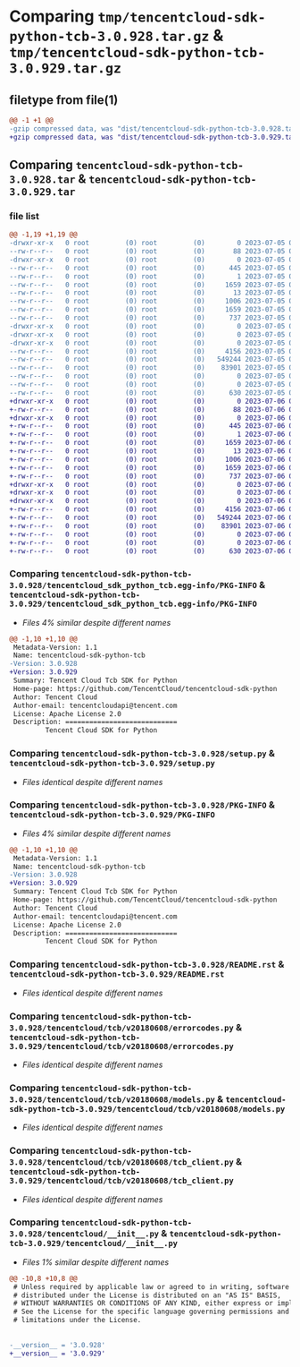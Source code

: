 # Comparing `tmp/tencentcloud-sdk-python-tcb-3.0.928.tar.gz` & `tmp/tencentcloud-sdk-python-tcb-3.0.929.tar.gz`

## filetype from file(1)

```diff
@@ -1 +1 @@
-gzip compressed data, was "dist/tencentcloud-sdk-python-tcb-3.0.928.tar", last modified: Wed Jul  5 00:34:02 2023, max compression
+gzip compressed data, was "dist/tencentcloud-sdk-python-tcb-3.0.929.tar", last modified: Thu Jul  6 00:34:46 2023, max compression
```

## Comparing `tencentcloud-sdk-python-tcb-3.0.928.tar` & `tencentcloud-sdk-python-tcb-3.0.929.tar`

### file list

```diff
@@ -1,19 +1,19 @@
-drwxr-xr-x   0 root         (0) root         (0)        0 2023-07-05 00:34:02.000000 tencentcloud-sdk-python-tcb-3.0.928/
--rw-r--r--   0 root         (0) root         (0)       88 2023-07-05 00:34:02.000000 tencentcloud-sdk-python-tcb-3.0.928/setup.cfg
-drwxr-xr-x   0 root         (0) root         (0)        0 2023-07-05 00:34:02.000000 tencentcloud-sdk-python-tcb-3.0.928/tencentcloud_sdk_python_tcb.egg-info/
--rw-r--r--   0 root         (0) root         (0)      445 2023-07-05 00:34:02.000000 tencentcloud-sdk-python-tcb-3.0.928/tencentcloud_sdk_python_tcb.egg-info/SOURCES.txt
--rw-r--r--   0 root         (0) root         (0)        1 2023-07-05 00:34:02.000000 tencentcloud-sdk-python-tcb-3.0.928/tencentcloud_sdk_python_tcb.egg-info/dependency_links.txt
--rw-r--r--   0 root         (0) root         (0)     1659 2023-07-05 00:34:02.000000 tencentcloud-sdk-python-tcb-3.0.928/tencentcloud_sdk_python_tcb.egg-info/PKG-INFO
--rw-r--r--   0 root         (0) root         (0)       13 2023-07-05 00:34:02.000000 tencentcloud-sdk-python-tcb-3.0.928/tencentcloud_sdk_python_tcb.egg-info/top_level.txt
--rw-r--r--   0 root         (0) root         (0)     1006 2023-07-05 00:34:02.000000 tencentcloud-sdk-python-tcb-3.0.928/setup.py
--rw-r--r--   0 root         (0) root         (0)     1659 2023-07-05 00:34:02.000000 tencentcloud-sdk-python-tcb-3.0.928/PKG-INFO
--rw-r--r--   0 root         (0) root         (0)      737 2023-07-05 00:34:02.000000 tencentcloud-sdk-python-tcb-3.0.928/README.rst
-drwxr-xr-x   0 root         (0) root         (0)        0 2023-07-05 00:34:02.000000 tencentcloud-sdk-python-tcb-3.0.928/tencentcloud/
-drwxr-xr-x   0 root         (0) root         (0)        0 2023-07-05 00:34:02.000000 tencentcloud-sdk-python-tcb-3.0.928/tencentcloud/tcb/
-drwxr-xr-x   0 root         (0) root         (0)        0 2023-07-05 00:34:02.000000 tencentcloud-sdk-python-tcb-3.0.928/tencentcloud/tcb/v20180608/
--rw-r--r--   0 root         (0) root         (0)     4156 2023-07-05 00:34:02.000000 tencentcloud-sdk-python-tcb-3.0.928/tencentcloud/tcb/v20180608/errorcodes.py
--rw-r--r--   0 root         (0) root         (0)   549244 2023-07-05 00:34:02.000000 tencentcloud-sdk-python-tcb-3.0.928/tencentcloud/tcb/v20180608/models.py
--rw-r--r--   0 root         (0) root         (0)    83901 2023-07-05 00:34:02.000000 tencentcloud-sdk-python-tcb-3.0.928/tencentcloud/tcb/v20180608/tcb_client.py
--rw-r--r--   0 root         (0) root         (0)        0 2023-07-05 00:34:02.000000 tencentcloud-sdk-python-tcb-3.0.928/tencentcloud/tcb/v20180608/__init__.py
--rw-r--r--   0 root         (0) root         (0)        0 2023-07-05 00:34:02.000000 tencentcloud-sdk-python-tcb-3.0.928/tencentcloud/tcb/__init__.py
--rw-r--r--   0 root         (0) root         (0)      630 2023-07-05 00:34:02.000000 tencentcloud-sdk-python-tcb-3.0.928/tencentcloud/__init__.py
+drwxr-xr-x   0 root         (0) root         (0)        0 2023-07-06 00:34:46.000000 tencentcloud-sdk-python-tcb-3.0.929/
+-rw-r--r--   0 root         (0) root         (0)       88 2023-07-06 00:34:46.000000 tencentcloud-sdk-python-tcb-3.0.929/setup.cfg
+drwxr-xr-x   0 root         (0) root         (0)        0 2023-07-06 00:34:46.000000 tencentcloud-sdk-python-tcb-3.0.929/tencentcloud_sdk_python_tcb.egg-info/
+-rw-r--r--   0 root         (0) root         (0)      445 2023-07-06 00:34:46.000000 tencentcloud-sdk-python-tcb-3.0.929/tencentcloud_sdk_python_tcb.egg-info/SOURCES.txt
+-rw-r--r--   0 root         (0) root         (0)        1 2023-07-06 00:34:46.000000 tencentcloud-sdk-python-tcb-3.0.929/tencentcloud_sdk_python_tcb.egg-info/dependency_links.txt
+-rw-r--r--   0 root         (0) root         (0)     1659 2023-07-06 00:34:46.000000 tencentcloud-sdk-python-tcb-3.0.929/tencentcloud_sdk_python_tcb.egg-info/PKG-INFO
+-rw-r--r--   0 root         (0) root         (0)       13 2023-07-06 00:34:46.000000 tencentcloud-sdk-python-tcb-3.0.929/tencentcloud_sdk_python_tcb.egg-info/top_level.txt
+-rw-r--r--   0 root         (0) root         (0)     1006 2023-07-06 00:34:46.000000 tencentcloud-sdk-python-tcb-3.0.929/setup.py
+-rw-r--r--   0 root         (0) root         (0)     1659 2023-07-06 00:34:46.000000 tencentcloud-sdk-python-tcb-3.0.929/PKG-INFO
+-rw-r--r--   0 root         (0) root         (0)      737 2023-07-06 00:34:46.000000 tencentcloud-sdk-python-tcb-3.0.929/README.rst
+drwxr-xr-x   0 root         (0) root         (0)        0 2023-07-06 00:34:46.000000 tencentcloud-sdk-python-tcb-3.0.929/tencentcloud/
+drwxr-xr-x   0 root         (0) root         (0)        0 2023-07-06 00:34:46.000000 tencentcloud-sdk-python-tcb-3.0.929/tencentcloud/tcb/
+drwxr-xr-x   0 root         (0) root         (0)        0 2023-07-06 00:34:46.000000 tencentcloud-sdk-python-tcb-3.0.929/tencentcloud/tcb/v20180608/
+-rw-r--r--   0 root         (0) root         (0)     4156 2023-07-06 00:34:46.000000 tencentcloud-sdk-python-tcb-3.0.929/tencentcloud/tcb/v20180608/errorcodes.py
+-rw-r--r--   0 root         (0) root         (0)   549244 2023-07-06 00:34:46.000000 tencentcloud-sdk-python-tcb-3.0.929/tencentcloud/tcb/v20180608/models.py
+-rw-r--r--   0 root         (0) root         (0)    83901 2023-07-06 00:34:46.000000 tencentcloud-sdk-python-tcb-3.0.929/tencentcloud/tcb/v20180608/tcb_client.py
+-rw-r--r--   0 root         (0) root         (0)        0 2023-07-06 00:34:46.000000 tencentcloud-sdk-python-tcb-3.0.929/tencentcloud/tcb/v20180608/__init__.py
+-rw-r--r--   0 root         (0) root         (0)        0 2023-07-06 00:34:46.000000 tencentcloud-sdk-python-tcb-3.0.929/tencentcloud/tcb/__init__.py
+-rw-r--r--   0 root         (0) root         (0)      630 2023-07-06 00:34:46.000000 tencentcloud-sdk-python-tcb-3.0.929/tencentcloud/__init__.py
```

### Comparing `tencentcloud-sdk-python-tcb-3.0.928/tencentcloud_sdk_python_tcb.egg-info/PKG-INFO` & `tencentcloud-sdk-python-tcb-3.0.929/tencentcloud_sdk_python_tcb.egg-info/PKG-INFO`

 * *Files 4% similar despite different names*

```diff
@@ -1,10 +1,10 @@
 Metadata-Version: 1.1
 Name: tencentcloud-sdk-python-tcb
-Version: 3.0.928
+Version: 3.0.929
 Summary: Tencent Cloud Tcb SDK for Python
 Home-page: https://github.com/TencentCloud/tencentcloud-sdk-python
 Author: Tencent Cloud
 Author-email: tencentcloudapi@tencent.com
 License: Apache License 2.0
 Description: ============================
         Tencent Cloud SDK for Python
```

### Comparing `tencentcloud-sdk-python-tcb-3.0.928/setup.py` & `tencentcloud-sdk-python-tcb-3.0.929/setup.py`

 * *Files identical despite different names*

### Comparing `tencentcloud-sdk-python-tcb-3.0.928/PKG-INFO` & `tencentcloud-sdk-python-tcb-3.0.929/PKG-INFO`

 * *Files 4% similar despite different names*

```diff
@@ -1,10 +1,10 @@
 Metadata-Version: 1.1
 Name: tencentcloud-sdk-python-tcb
-Version: 3.0.928
+Version: 3.0.929
 Summary: Tencent Cloud Tcb SDK for Python
 Home-page: https://github.com/TencentCloud/tencentcloud-sdk-python
 Author: Tencent Cloud
 Author-email: tencentcloudapi@tencent.com
 License: Apache License 2.0
 Description: ============================
         Tencent Cloud SDK for Python
```

### Comparing `tencentcloud-sdk-python-tcb-3.0.928/README.rst` & `tencentcloud-sdk-python-tcb-3.0.929/README.rst`

 * *Files identical despite different names*

### Comparing `tencentcloud-sdk-python-tcb-3.0.928/tencentcloud/tcb/v20180608/errorcodes.py` & `tencentcloud-sdk-python-tcb-3.0.929/tencentcloud/tcb/v20180608/errorcodes.py`

 * *Files identical despite different names*

### Comparing `tencentcloud-sdk-python-tcb-3.0.928/tencentcloud/tcb/v20180608/models.py` & `tencentcloud-sdk-python-tcb-3.0.929/tencentcloud/tcb/v20180608/models.py`

 * *Files identical despite different names*

### Comparing `tencentcloud-sdk-python-tcb-3.0.928/tencentcloud/tcb/v20180608/tcb_client.py` & `tencentcloud-sdk-python-tcb-3.0.929/tencentcloud/tcb/v20180608/tcb_client.py`

 * *Files identical despite different names*

### Comparing `tencentcloud-sdk-python-tcb-3.0.928/tencentcloud/__init__.py` & `tencentcloud-sdk-python-tcb-3.0.929/tencentcloud/__init__.py`

 * *Files 1% similar despite different names*

```diff
@@ -10,8 +10,8 @@
 # Unless required by applicable law or agreed to in writing, software
 # distributed under the License is distributed on an "AS IS" BASIS,
 # WITHOUT WARRANTIES OR CONDITIONS OF ANY KIND, either express or implied.
 # See the License for the specific language governing permissions and
 # limitations under the License.
 
 
-__version__ = '3.0.928'
+__version__ = '3.0.929'
```


